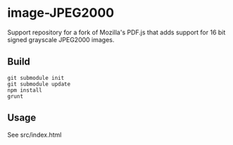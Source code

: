 # image-JPEG2000

Support repository for a fork of Mozilla's PDF.js that adds support for 16 bit signed grayscale JPEG2000 images.

## Build

```
git submodule init
git submodule update
npm install
grunt
```

## Usage

See src/index.html


